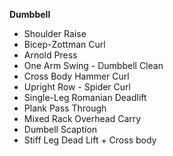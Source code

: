 **Dumbbell**
+ Shoulder Raise
+ Bicep-Zottman Curl
+ Arnold Press
+ One Arm Swing - Dumbbell Clean
+ Cross Body Hammer Curl
+ Upright Row - Spider Curl
+ Single-Leg Romanian Deadlift
+ Plank Pass Through
+ Mixed Rack Overhead Carry
+ Dumbell Scaption
+ Stiff Leg Dead Lift + Cross body
